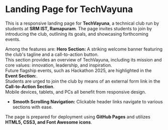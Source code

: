 # Landing Page for TechVayuna

This is a responsive landing page for **TechVayuna**, a technical club run by students at **SRM IST, Ramapuram**. 
The page invites students to join by introducing the club, outlining its goals, and showcasing forthcoming events. 


Among the features are: **Hero Section:** A striking welcome banner featuring the club's tagline and a call-to-action button.  
This section provides an overview of TechVayuna, including its mission and core values: innovation, leadership, and inspiration.  
Future flagship events, such as Hackathon 2025, are highlighted in the **Event Section:**.  
Students are urged to join the club by means of an external form link in the **Call-to-Action Section**.  
Mobile devices, tablets, and PCs all benefit from responsive design.  
- **Smooth Scrolling Navigation:** Clickable header links navigate to various sections with ease.  

The page is prepared for deployment using **GitHub Pages** and utilizes **HTML5, CSS3, and Font Awesome icons**.
